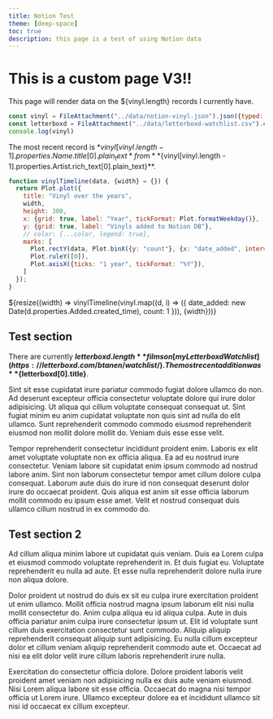 ```yaml
---
title: Notion Test
theme: [deep-space]
toc: true
description: this page is a test of using Notion data
---
```


# This is a custom page V3!!

This page will render data on the ${vinyl.length} records I currently have.

```js
const vinyl = FileAttachment("../data/notion-vinyl.json").json({typed: true});
const letterboxd = FileAttachment("../data/letterboxd-watchlist.csv").csv({typed: true})
console.log(vinyl)
```

The most recent record is *${vinyl[vinyl.length - 1].properties.Name.title[0].plain_text}* from **${vinyl[vinyl.length - 1].properties.Artist.rich_text[0].plain_text}**.

```js
function vinylTimeline(data, {width} = {}) {
  return Plot.plot({
    title: "Vinyl over the years",
    width,
    height: 300,
    x: {grid: true, label: "Year", tickFormat: Plot.formatWeekday()},
    y: {grid: true, label: "Vinyls added to Notion DB"},
    // color: {...color, legend: true},
    marks: [
      Plot.rectY(data, Plot.binX({y: "count"}, {x: "date_added", interval: "year", fill: "var(--theme-blue)", tip: true})),
      Plot.ruleY([0]),
      Plot.axisX({ticks: "1 year", tickFormat: "%Y"}),
    ]
  });
}
```

<div class="grid grid-cols-1">
  <div class="card">
    ${resize((width) => vinylTimeline(vinyl.map((d, i) => ({
        date_added: new Date(d.properties.Added.created_time),
        count: 1
    })), {width}))}
  </div>
</div>

## Test section

There are currently **${letterboxd.length}** films on [my Letterboxd Watchlist](https://letterboxd.com/btanen/watchlist/). The most recent addition was **${letterboxd[0].title}**.

Sint sit esse cupidatat irure pariatur commodo fugiat dolore ullamco do non. Ad deserunt excepteur officia consectetur voluptate dolore qui irure dolor adipisicing. Ut aliqua qui cillum voluptate consequat consequat ut. Sint fugiat minim eu anim cupidatat voluptate non quis sint ad nulla do elit ullamco. Sunt reprehenderit commodo commodo eiusmod reprehenderit eiusmod non mollit dolore mollit do. Veniam duis esse esse velit.

Tempor reprehenderit consectetur incididunt proident enim. Laboris ex elit amet voluptate voluptate non ex officia aliqua. Ea ad eu nostrud irure consectetur. Veniam labore sit cupidatat enim ipsum commodo ad nostrud labore anim. Sint non laborum consectetur tempor amet cillum dolore culpa consequat. Laborum aute duis do irure id non consequat deserunt dolor irure do occaecat proident. Quis aliqua est anim sit esse officia laborum mollit commodo eu ipsum esse amet. Velit et nostrud consequat duis ullamco cillum nostrud in ex commodo do.

## Test section 2

Ad cillum aliqua minim labore ut cupidatat quis veniam. Duis ea Lorem culpa et eiusmod commodo voluptate reprehenderit in. Et duis fugiat eu. Voluptate reprehenderit eu nulla ad aute. Et esse nulla reprehenderit dolore nulla irure non aliqua dolore.

Dolor proident ut nostrud do duis ex sit eu culpa irure exercitation proident ut enim ullamco. Mollit officia nostrud magna ipsum laborum elit nisi nulla mollit consectetur do. Anim culpa aliqua eu id aliqua culpa. Aute in duis officia pariatur anim culpa irure consectetur ipsum ut. Elit id voluptate sunt cillum duis exercitation consectetur sunt commodo. Aliquip aliquip reprehenderit consequat aliquip sunt adipisicing. Eu nulla cillum excepteur dolor et cillum veniam aliquip reprehenderit commodo aute et. Occaecat ad nisi ea elit dolor velit irure cillum laboris reprehenderit irure nulla.

Exercitation do consectetur officia dolore. Dolore proident laboris velit proident amet veniam non adipisicing nulla ex duis aute veniam eiusmod. Nisi Lorem aliqua labore sit esse officia. Occaecat do magna nisi tempor officia ut Lorem irure. Ullamco excepteur dolore ea et incididunt ullamco sit nisi id occaecat ex cillum excepteur.

